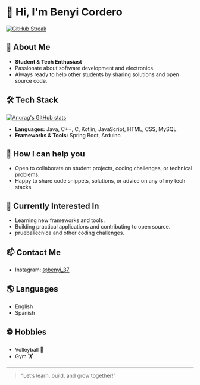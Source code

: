 # 👋 Hi, I'm Benyi Cordero
[![GitHub Streak](https://streak-stats.demolab.com/?user=BenyiCordero&currStreakNum=2FD3EB&fire=pink&sideLabels=F00&date_format=[Y.]n.j&theme=highcontrast)](https://git.io/streak-stats)
## 🚀 About Me
- **Student & Tech Enthusiast**
- Passionate about software development and electronics.
- Always ready to help other students by sharing solutions and open source code.

## 🛠️ Tech Stack
[![Anurag's GitHub stats](https://github-readme-stats.vercel.app/api?username=anuraghazra)](https://github.com/anuraghazra/github-readme-stats)
- **Languages:** Java, C++, C, Kotlin, JavaScript, HTML, CSS, MySQL
- **Frameworks & Tools:** Spring Boot, Arduino

## 🤝 How I can help you
- Open to collaborate on student projects, coding challenges, or technical problems.
- Happy to share code snippets, solutions, or advice on any of my tech stacks.

## 🌱 Currently Interested In
- Learning new frameworks and tools.
- Building practical applications and contributing to open source.
- pruebaTecnica and other coding challenges.

## 📫 Contact Me
- Instagram: [@benyi_37](https://instagram.com/benyi_37)

## 🌎 Languages
- English
- Spanish

## ⚽ Hobbies
- Volleyball 🏐
- Gym 🏋️

---

> “Let’s learn, build, and grow together!”


<!---
BenyiCordero/BenyiCordero is a ✨ special ✨ repository because its `README.md` (this file) appears on your GitHub profile.
You can click the Preview link to take a look at your changes.
--->
